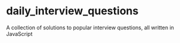 # daily_interview_questions

A collection of solutions to popular interview questions, all written in JavaScript

